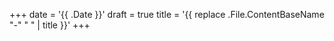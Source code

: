 +++
date = '{{ .Date }}'
draft = true
title = '{{ replace .File.ContentBaseName "-" " " | title }}'
+++
 
 